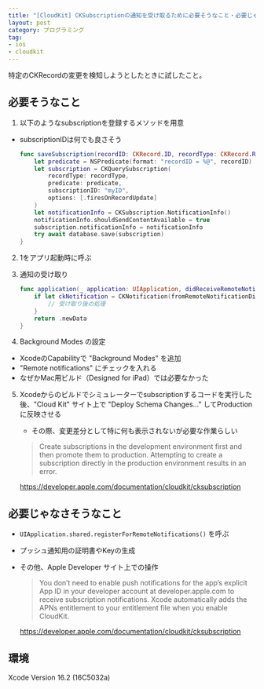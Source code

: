 ```yaml
---
title: "[CloudKit] CKSubscriptionの通知を受け取るために必要そうなこと・必要じゃなさそうなこと"
layout: post
category: プログラミング
tag:
- ios
- cloudkit
---
```



特定のCKRecordの変更を検知しようとしたときに試したこと。


## 必要そうなこと

1. 以下のようなsubscriptionを登録するメソッドを用意
  - subscriptionIDは何でも良さそう

    ```swift
    func saveSubscription(recordID: CKRecord.ID, recordType: CKRecord.RecordType) async throws {
        let predicate = NSPredicate(format: "recordID = %@", recordID)
        let subscription = CKQuerySubscription(
            recordType: recordType,
            predicate: predicate,
            subscriptionID: "myID",
            options: [.firesOnRecordUpdate]
        )
        let notificationInfo = CKSubscription.NotificationInfo()
        notificationInfo.shouldSendContentAvailable = true
        subscription.notificationInfo = notificationInfo
        try await database.save(subscription)
    }
    ```


2. 1をアプリ起動時に呼ぶ


3. 通知の受け取り


    ```swift
    func application(_ application: UIApplication, didReceiveRemoteNotification userInfo: [AnyHashable : Any]) async -> UIBackgroundFetchResult {
        if let ckNotification = CKNotification(fromRemoteNotificationDictionary: userInfo) {
            // 受け取り後の処理
        }
        return .newData
    }
    ```


4. Background Modes の設定
  - XcodeのCapabilityで "Background Modes" を追加
  - "Remote notifications" にチェックを入れる
  - なぜかMac用ビルド（Designed for iPad）では必要なかった


5. Xcodeからのビルドでシミュレーターでsubscriptionするコードを実行した後、"Cloud Kit" サイト上で "Deploy Schema Changes…" してProductionに反映させる

    - その際、変更差分として特に何も表示されないが必要な作業らしい

    > Create subscriptions in the development environment first and then promote them to production. Attempting to create a subscription directly in the production environment results in an error.

    <https://developer.apple.com/documentation/cloudkit/cksubscription>



## 必要じゃなさそうなこと

- `UIApplication.shared.registerForRemoteNotifications()` を呼ぶ

- プッシュ通知用の証明書やKeyの生成

- その他、Apple Developer サイト上での操作

  > You don’t need to enable push notifications for the app’s explicit App ID in your developer account at developer.apple.com to receive subscription notifications. Xcode automatically adds the APNs entitlement to your entitlement file when you enable CloudKit.

  <https://developer.apple.com/documentation/cloudkit/cksubscription>



## 環境
Xcode Version 16.2 (16C5032a)
